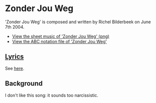 # Zonder Jou Weg

'Zonder Jou Weg' is composed and written by Richel Bilderbeek
on June 7th 2004.

 * [View the sheet music of 'Zonder Jou Weg' (png)](27_zonder_jou_weg.png)
 * [View the ABC notation file of 'Zonder Jou Weg'](27_zonder_jou_weg.abc)

## [Lyrics](27_zonder_jou_weg.txt)

See [here](27_zonder_jou_weg.txt).

## Background

I don't like this song: it sounds too narcissistic.
